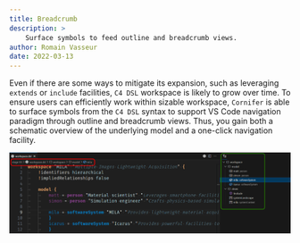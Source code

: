 ```yaml
---
title: Breadcrumb
description: >
    Surface symbols to feed outline and breadcrumb views.
author: Romain Vasseur
date: 2022-03-13
---
```


Even if there are some ways to mitigate its expansion, such as leveraging `extends` or `include` facilities, `C4 DSL` workspace is likely to grow over time. To ensure users can efficiently work within sizable workspace, `Cornifer` is able to surface symbols from the `C4 DSL` syntax to support VS Code navigation paradigm through outline and breadcrumb views. Thus, you gain both a schematic overview of the underlying model and a one-click navigation facility. 

![](breadcrumb.png)